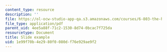 ```yaml
---
content_type: resource
description: ''
file: https://ol-ocw-studio-app-qa.s3.amazonaws.com/courses/6-803-the-human-intelligence-enterprise-spring-2019/1e99f70b4e2980f0080df76e929ae9f2_MIT6_803S19_slide_example.pdf
file_type: application/pdf
parent_uid: 4ee5a88f-71c2-1530-8d74-0bcac7f725da
resourcetype: Document
title: Slide example
uid: 1e99f70b-4e29-80f0-080d-f76e929ae9f2
---
```

